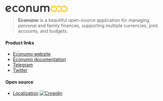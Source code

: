 ![This is an image](econumo.png)

> **Econumo** is a beautiful open-source application for managing personal and family finances, supporting multiple currencies, joint accounts, and budgets.

#### Product links
- [Econumo website](https://econumo.com/?utm_source=github)
- [Econumo documentation](https://econumo.com/docs/?utm_source=github)
- [Telegram](https://t.me/econumo)
- [Twitter](https://twitter.com/econumo)

#### Open source
- [Localization](https://crowdin.com/project/econumo) [![Crowdin](https://badges.crowdin.net/econumo/localized.svg)](https://crowdin.com/project/econumo)
